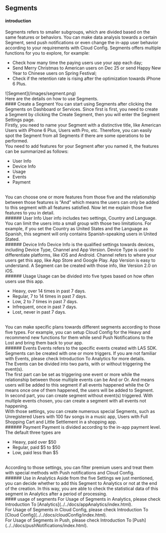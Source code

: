## Segments
#### introduction
Segments refers to smaller subgroups, which are divided based on the same features or behaviors. You can make data analysis towards a certain Segment, send push notifications or even change the in-app user behavior according to your requirements with Cloud Config. Segments offers multiple functions for you to explore, for example:
<br />

* Check how many time the paying users use your app each day;
* Send Merry Christmas to American users on Dec 25 or send Happy New Year to Chinese users on Spring Festival;
* Check if the retention rate is rising after the optimization towards iPhone 6 Plus.

<p class="image-wrapper">
	![Segment](/images/segment.png)

<br />
Here are the details on how to use Segments.
<br />
#### Create a Segment
You can start using Segments after clicking the Segments on Dashboard or Services. Since first is first, you need to create a Segment by clicking the Create Segment, then you will enter the Segment Settings page.
<br />
Firstly, you need to name your Segment with a distinctive title, like American Users with iPhone 6 Plus, Users with Pro, etc. Therefore, you can easily spot the Segment from all Segments if there are some operations to be performed.
<br />
You need to add features for your Segment after you named it, the features can be summarized as follows:

* User Info
* Device Info
* Usage
* Events
* Payment

<br />
You can choose one or more features from those five and the relationship between those features is “And” which means the users can only be added to this segment with all features satisfied. Now let me explain those five features to you in detail.
<br />
###### User Info
User info includes two settings, Country and Language. You can limit the users into a small group with those two limitations. For example, if you set the Country as United States and the Language as Spanish, this segment will only contains Spanish-speaking users in United Stated.
<br />
###### Device Info
Device Info is the qualified settings towards devices, including Device Type, Channel and App Version. Device Type is used to differentiate platforms, like iOS and Android. Channel refers to where your users get this app, like App Store and Google Play. App Version is easy to understand. A Segment can be created with those info, like Version 2.0 on iOS.
<br />
###### Usage
Usage can be divided into five types based on how often users use this app.

* Heavy, over 14 times in past 7 days.
* Regular, 7 to 14 times in past 7 days.
* Low, 2 to 7 times in past 7 days.
* Infrequent, once in past 7 days.
* Lost, never in past 7 days.

<br />
You can make specific plans towards different segments according to those five types. For example, you can setup Cloud Config for the Heavy and recommend new functions for them while send Push Notifications to the Lost and bring them back to your app.
<br />
###### Events
Events refers to the specific events created with LAS SDK. Segments can be created with one or more triggers. If you are not familiar with Events, please check Introduction To Analytics for more details.
<br />
The Events can be divided into two parts, with or without triggering the event(s).
<br />
The first part can be set as triggering one event or more while the relationship between those multiple events can be And or Or. And means users will be added to this segment if all events happened while the Or means once one of them happened, the users will be added to Segment.
<br />
In second part, you can create segment without event(s) triggered. With multiple events chosen, you can create a segment with all events not happening.

<br>
With those settings, you can create numerous special Segments, such as Unregistered Users with 100 fav songs in a music app, Users with Full Shopping Cart and Little Settlement in a shopping app.
<br >
###### Payment
Payment is divided according to the in-app payment level. The default three types are

* Heavy, paid over $50
* Regular, paid $5 to $50
* Low, paid less than $5

<br />
According to those settings, you can filter premium users and treat them with special methods with Push notifications and Cloud Config.
<br />
###### Use in Analytics
Aside from the five Settings we just mentioned, you can decide whether to add this Segment to Analytics or not at the end of the creation. In this way, you are able to check the statistical data of this segment in Analytics after a period of processing.
<br />
#### usage of segments
For Usage of Segments in Analytics, please check Introduction To [Analytics](../../docs/appAnalytics/index.html).
<br />
For Usage of Segments in Cloud Config, please check Introduction To [Cloud Config](../../docs/cloudConfig/index.html).
<br />
For Usage of Segments in Push, please check Introduction To [Push](../../docs/pushNotifications/index.html).
<br />
<br />
<br />
<br />
<br />
